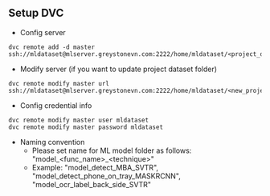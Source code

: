 ## Setup DVC
- Config server
```
dvc remote add -d master ssh://mldataset@mlserver.greystonevn.com:2222/home/mldataset/<project_dataset_folder>/
```

- Modify server (if you want to update project dataset folder)
```
dvc remote modify master url ssh://mldataset@mlserver.greystonevn.com:2222/home/mldataset/<new_project_dataset_folder>/
```

- Config credential info
```
dvc remote modify master user mldataset
dvc remote modify master password mldataset
```

- Naming convention
  + Please set name for ML model folder as follows: "model_\<func_name\>_\<technique\>"
  + Example: "model_detect_MBA_SVTR", "model_detect_phone_on_tray_MASKRCNN", "model_ocr_label_back_side_SVTR"
